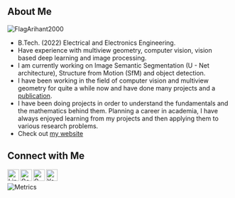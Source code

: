 ## About Me
<p align="left"> <img src="https://komarev.com/ghpvc/?username=FlagArihant2000" alt="FlagArihant2000" /> </p>


* B.Tech. (2022) Electrical and Electronics Engineering.
* Have experience with multiview geometry, computer vision, vision based deep learning and image processing.
* I am currently working on Image Semantic Segmentation (U - Net architecture), Structure from Motion (SfM) and object detection.
* I have been working in the field of computer vision and multiview geometry for quite a while now and have done many projects and a [publication](https://drive.google.com/file/d/1f9a8VDooN2E_1S1GYJWgXSeT1ot-k7bw/view).
* I have been doing projects in order to understand the fundamentals and the mathematics behind them. Planning a career in academia, I have always enjoyed learning from my projects and then applying them to various research problems.
* Check out [my website](https://flagarihant2000.github.io/arihantgaur/)

## Connect with Me

<a target="_blank" href="https://www.linkedin.com/in/arihantgaur/">
  <img align="left" alt="LinkdeIN" width="26px" src="https://cdn.jsdelivr.net/npm/simple-icons@v3/icons/linkedin.svg" />
</a>
<a target="_blank" href="https://scholar.google.co.in/citations?user=3VFXEJQAAAAJ&hl=en">
  <img align="left" alt="GoogleScholar" width="26px" src="https://cdn.jsdelivr.net/npm/simple-icons@v3/icons/googlescholar.svg" />
</a>
<a target="_blank" href="mailto:arihant.gaur@gmail.com">
  <img align="left" alt="Gmail" width="26px" src="https://cdn.jsdelivr.net/npm/simple-icons@v3/icons/gmail.svg" />
</a>
<a target="_blank" href="https://www.youtube.com/channel/UCUPHCmfcO56DsYdnl8S_XCQ/featured">
  <img align="left" alt="Youtube" width="26px" src="https://cdn.jsdelivr.net/npm/simple-icons@v3/icons/youtube.svg" />
</a>

</br>


![Metrics](https://metrics.lecoq.io/FlagArihant2000?template=classic&config.timezone=Asia%2FCalcutta&config.animated=true)
